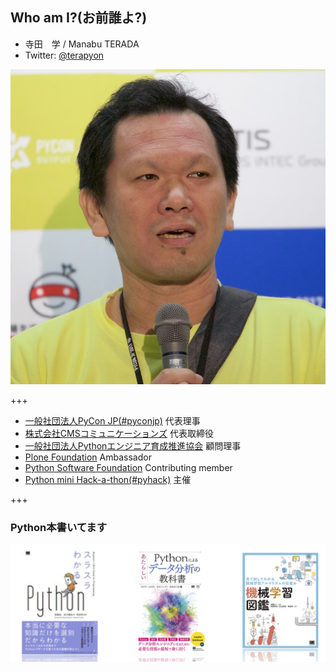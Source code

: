 ## Who am I?(お前誰よ?)

* 寺田　学 / Manabu TERADA
* Twitter: [@terapyon](https://twitter.com/terapyon)

![terada](assets/images/terada.jpg)

+++

* [一般社団法人PyCon JP(#pyconjp)](https://www.pycon.jp/) 代表理事
* [株式会社CMSコミュニケーションズ](https://www.cmscom.jp/) 代表取締役
* [一般社団法人Pythonエンジニア育成推進協会](https://www.pythonic-exam.com/) 顧問理事
* [Plone Foundation](https://plone.org/) Ambassador
* [Python Software Foundation](https://www.python.org/psf/) Contributing member
* [Python mini Hack-a-thon(#pyhack)](https://pyhack.connpass.com/) 主催

+++

### Python本書いてます

![書影](assets/images/terada-books.png)


